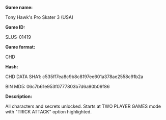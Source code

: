**Game name:**

Tony Hawk's Pro Skater 3 (USA)

**Game ID:**

SLUS-01419

**Game format:**

CHD

**Hash:**

CHD DATA SHA1: c535ff7ea8c9b8c8197ee601a378ae2558c91b2a

BIN MD5: 06c7b61e953f0777803b7d6a90b09f86

**Description:**

All characters and secrets unlocked. Starts at TWO PLAYER GAMES mode with "TRICK ATTACK" option highlighted.